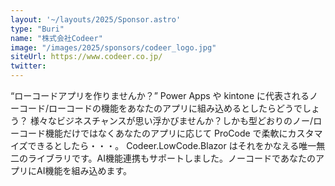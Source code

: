 ```yaml
---
layout: '~/layouts/2025/Sponsor.astro'
type: "Buri"
name: "株式会社Codeer"
image: "/images/2025/sponsors/codeer_logo.jpg"
siteUrl: https://www.codeer.co.jp/
twitter: 
---
```


“ローコードアプリを作りませんか？” Power Apps や kintone に代表されるノーコード/ローコードの機能をあなたのアプリに組み込めるとしたらどうでしょう？ 様々なビジネスチャンスが思い浮かびませんか？しかも型どおりのノー/ローコード機能だけではなくあなたのアプリに応じて ProCode で柔軟にカスタマイズできるとしたら・・・。 Codeer.LowCode.Blazor はそれをかなえる唯一無二のライブラリです。AI機能連携もサポートしました。ノーコードであなたのアプリにAI機能を組み込めます。
